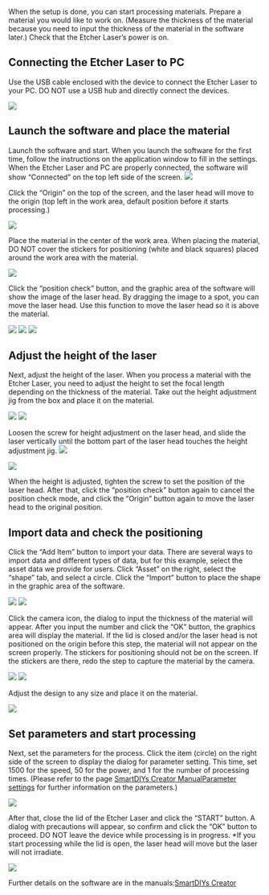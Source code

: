 When the setup is done, you can start processing materials. Prepare a material you would like to work on. (Measure the thickness of the material because you need to input the thickness of the material in the software later.)
Check that the Etcher Laser’s power is on.

## Connecting the Etcher Laser to PC
Use the USB cable enclosed with the device to connect the Etcher Laser to your PC. DO NOT use a USB hub and directly connect the devices.

<img src="./images/software_setup_pc.jpg">

## Launch the software and place the material
Launch the software and start. When you launch the software for the first time, follow the instructions on the application window to fill in the settings.
When the Etcher Laser and PC are properly connected, the software will show “Connected” on the top left side of the screen.
<img src="./images/first_processing_pc_1.jpg">

Click the “Origin” on the top of the screen, and the laser head will move to the origin (top left in the work area, default position before it starts processing.)

<img src="./images/first_processing_pc_2.jpg">

Place the material in the center of the work area. When placing the material, DO NOT cover the stickers for positioning (white and black squares) placed around the work area with the material.

<img src="./images/first_processing_pc_3.jpg">

Click the “position check” button, and the graphic area of the software will show the image of the laser head. By dragging the image to a spot, you can move the laser head. Use this function to move the laser head so it is above the material.

<img src="./images/first_processing_pc_4.jpg">

<img src="./images/first_processing_pc_16.jpg">

<img src="./images/first_processing_pc_5.jpg">

## Adjust the height of the laser
Next, adjust the height of the laser. When you process a material with the Etcher Laser, you need to adjust the height to set the focal length depending on the thickness of the material.
Take out the height adjustment jig from the box and place it on the material.

<img src="./images/hardware_setup_11.jpg">

<img src="./images/first_processing_pc_6.jpg">

Loosen the screw for height adjustment on the laser head, and slide the laser vertically until the bottom part of the laser head touches the height adjustment jig.
<img src="./images/first_processing_pc_7.jpg">

<img src="./images/first_processing_pc_8.png">

When the height is adjusted, tighten the screw to set the position of the laser head. After that, click the “position check” button again to cancel the position check mode, and click the “Origin” button again to move the laser head to the original position.

## Import data and check the positioning
Click the “Add Item” button to import your data. There are several ways to import data and different types of data, but for this example, select the asset data we provide for users. Click “Asset” on the right, select the “shape” tab, and select a circle. Click the “Import” button to place the shape in the graphic area of the software.

<img src="./images/first_processing_pc_9.jpg">

<img src="./images/first_processing_pc_10.jpg">

Click the camera icon, the dialog to input the thickness of the material will appear. After you input the number and click the “OK” button, the graphics area will display the material.
If the lid is closed and/or the laser head is not positioned on the origin before this step, the material will not appear on the screen properly. The stickers for positioning should not be on the screen. If the stickers are there, redo the step to capture the material by the camera.

<img src="./images/first_processing_pc_11.jpg">

<img src="./images/first_processing_pc_12.jpg">

Adjust the design to any size and place it on the material.

<img src="./images/first_processing_pc_13.jpg">

## Set parameters and start processing
Next, set the parameters for the process. Click the item (circle) on the right side of the screen to display the dialog for parameter setting. This time, set 1500 for the speed, 50 for the power, and 1 for the number of processing times. (Please refer to the page <a target="_blank" href="https://manual.smartdiys.cc/smartdiys-creator-parameter-settings/">SmartDIYs Creator ManualParameter settings</a> for further information on the parameters.)


<img src="./images/first_processing_pc_14.jpg">

After that, close the lid of the Etcher Laser and click the “START” button. A dialog with precautions will appear, so confirm and click the “OK” button to proceed.
DO NOT leave the device while processing is in progress.
*If you start processing while the lid is open, the laser head will move but the laser will not irradiate.

<img src="./images/first_processing_pc_15.jpg">

Further details on the software are in the manuals:<a target="_blank" href="https://manual.smartdiys.cc/smartdiys-creator-product-outline/">SmartDIYs Creator</a>
